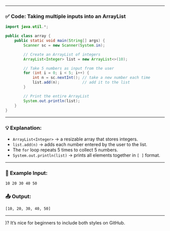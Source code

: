
---

### ✅ **Code: Taking multiple inputs into an ArrayList**

```java
import java.util.*;

public class array {
    public static void main(String[] args) {
        Scanner sc = new Scanner(System.in);

        // Create an ArrayList of integers
        ArrayList<Integer> list = new ArrayList<>(10);

        // Take 5 numbers as input from the user
        for (int i = 0; i < 5; i++) {
            int n = sc.nextInt(); // take a new number each time
            list.add(n);          // add it to the list
        }

        // Print the entire ArrayList
        System.out.println(list);
    }
}
```

---

### 💡 **Explanation:**

* `ArrayList<Integer>` → a resizable array that stores integers.
* `list.add(n)` → adds each number entered by the user to the list.
* The `for` loop repeats 5 times to collect 5 numbers.
* `System.out.println(list)` → prints all elements together in `[ ]` format.

---

### 🧮 **Example Input:**

```
10 20 30 40 50
```

### 📤 **Output:**

```
[10, 20, 30, 40, 50]
```

---


)? It’s nice for beginners to include both styles on GitHub.
